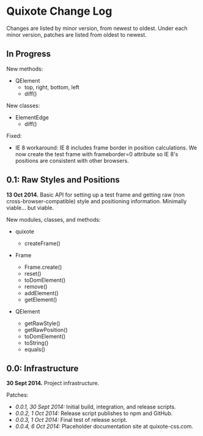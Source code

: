 # Quixote Change Log

Changes are listed by minor version, from newest to oldest. Under each minor version, patches are listed from oldest to newest.


## In Progress

New methods:

* QElement
  * top, right, bottom, left
  * diff()

New classes:

* ElementEdge
  * diff()

Fixed:

* IE 8 workaround: IE 8 includes frame border in position calculations. We now create the test frame with frameborder=0 attribute so IE 8's positions are consistent with other browsers. 


## 0.1: Raw Styles and Positions

**13 Oct 2014.** Basic API for setting up a test frame and getting raw (non cross-browser-compatible) style and positioning information. Minimally viable... but viable.
 
New modules, classes, and methods:

* quixote
  * createFrame()
  
* Frame
  * Frame.create()
  * reset()
  * toDomElement()
  * remove()
  * addElement()
  * getElement()
  
* QElement
  * getRawStyle()
  * getRawPosition()
  * toDomElement()
  * toString()
  * equals()
  

## 0.0: Infrastructure

**30 Sept 2014.** Project infrastructure.

Patches:

* *0.0.1, 30 Sept 2014:* Initial build, integration, and release scripts.   
* *0.0.2, 1 Oct 2014:* Release script publishes to npm and GitHub.   
* *0.0.3, 1 Oct 2014:* Final test of release script.
* *0.0.4, 6 Oct 2014:* Placeholder documentation site at quixote-css.com.